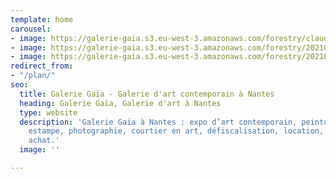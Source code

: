 ```yaml
---
template: home
carousel:
- image: https://galerie-gaia.s3.eu-west-3.amazonaws.com/forestry/claude-viallat-sans-titre-13.jpg
- image: https://galerie-gaia.s3.eu-west-3.amazonaws.com/forestry/20210326_WIDE_Artefacts_Gaia_EPonsaud_05.jpg
- image: https://galerie-gaia.s3.eu-west-3.amazonaws.com/forestry/20210329_WIDE_Artefacts_Gaia_EPonsaud_53.jpg
redirect_from:
- "/plan/"
seo:
  title: Galerie Gaïa - Galerie d'art contemporain à Nantes
  heading: Galerie Gaïa, Galerie d'art à Nantes
  type: website
  description: 'Galerie Gaïa à Nantes : expo d’art contemporain, peinture, sculpture,
    estampe, photographie, courtier en art, défiscalisation, location, prêt avant
    achat.'
  image: ''

---
```


